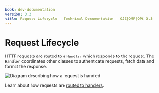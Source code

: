 ```yaml
---
book: dev-documentation
version: 3.3
title: Request Lifecycle - Technical Documentation - OJS|OMP|OPS 3.3
---
```


# Request Lifecycle

HTTP requests are routed to a `Handler` which responds to the request. The `Handler` coordinates other classes to authenticate requests, fetch data and format the response.

![Diagram describing how a request is handled](../img/request-lifecycle.png)

Learn about how requests are [routed to handlers](./architecture-routes.md).